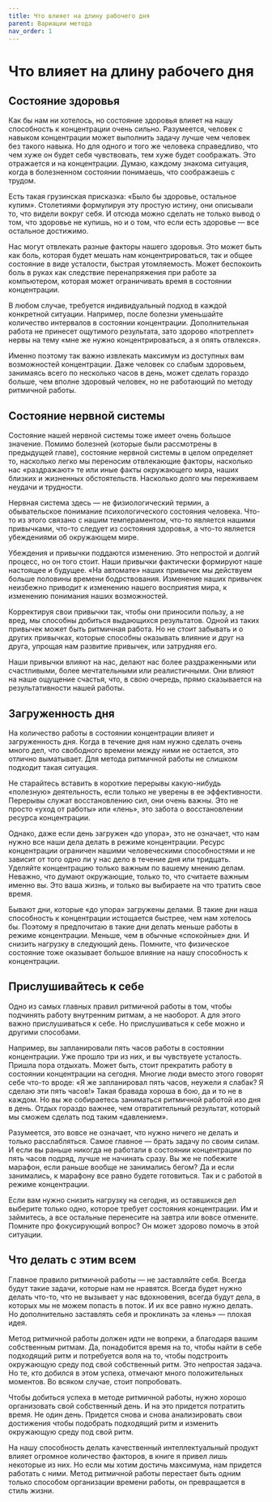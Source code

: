 ```yaml
---
title: Что влияет на длину рабочего дня
parent: Вариации метода
nav_order: 1
---
```


# Что влияет на длину рабочего дня

## Состояние здоровья

Как бы нам ни хотелось, но состояние здоровья влияет на нашу
способность к концентрации очень сильно. Разумеется, человек с навыком
концентрации может выполнить задачу лучше чем человек без такого
навыка. Но для одного и того же человека справедливо, что чем хуже он
будет себя чувствовать, тем хуже будет соображать. Это отражается и на
концентрации. Думаю, каждому знакома ситуация, когда в болезненном
состоянии понимаешь, что соображаешь с трудом.

Есть такая грузинская присказка: «Было бы здоровье, остальное
купим». Столетиями формулируя эту простую истину, они описывали то,
что видели вокруг себя. И отсюда можно сделать не только вывод о том,
что здоровье не купишь, но и о том, что если есть здоровье — все
остальное достижимо.

Нас могут отвлекать разные факторы нашего здоровья. Это может быть как
боль, которая будет мешать нам концентрироваться, так и общее
состояние в виде усталости, быстрая утомляемость. Может беспокоить
боль в руках как следствие перенапряжения при работе за компьютером,
которая может ограничивать время в состоянии концентрации.

В любом случае, требуется индивидуальный подход в каждой конкретной
ситуации. Например, после болезни уменьшайте количество интервалов в
состоянии концентрации. Дополнительная работа не принесет ощутимого
результата, зато здорово «потреплет» нервы на тему «мне же нужно
концентрироваться, а я опять отвлекся».

Именно поэтому так важно извлекать максимум из доступных вам
возможностей концентрации. Даже человек со слабым здоровьем, занимаясь
всего по несколько часов в день, может сделать гораздо больше, чем
вполне здоровый человек, но не работающий по методу ритмичной работы.

## Состояние нервной системы

Состояние нашей нервной системы тоже имеет очень большое
значение. Помимо болезней (которые были рассмотрены в предыдущей
главе), состояние нервной системы в целом определяет то, насколько
легко мы переносим отвлекающие факторы, насколько нас «раздражают» те
или иные факты окружающего мира, наших близких и жизненных
обстоятельств. Насколько долго мы переживаем неудачи и трудности.

Нервная система здесь — не физиологический термин, а обывательское
понимание психологического состояния человека. Что-то из этого связано
с нашим темпераментом, что-то является нашими привычками, что-то
следует из состояния здоровья, а что-то является убеждениями об
окружающем мире.

Убеждения и привычки поддаются изменению. Это непростой и долгий
процесс, но он того стоит. Наши привычки фактически формируют наше
настоящее и будущее. «На автомате» наших привычек мы действуем больше
половины времени бодрствования. Изменение наших привычек неизбежно
приводит к изменению нашего восприятия мира, к изменению понимания
наших возможностей.

Корректируя свои привычки так, чтобы они приносили пользу, а не вред,
мы способны добиться выдающихся результатов. Одной из таких привычек
может быть ритмичная работа. Но не стоит забывать и о других
привычках, которые способны оказывать влияние и друг на друга, упрощая
нам развитие привычек, или затрудняя его.

Наши привычки влияют на нас, делают нас более раздраженными или
счастливыми, более мечтательными или реалистичными. Они влияют на наше
ощущение счастья, что, в свою очередь, прямо сказывается на
результативности нашей работы.

## Загруженность дня

На количество работы в состоянии концентрации влияет и загруженность
дня. Когда в течение дня нам нужно сделать очень много дел, что
свободного времени между ними не остается, это отлично выматывает. Для
метода ритмичной работы не слишком подходит такая ситуация.

Не старайтесь вставить в короткие перерывы какую-нибудь «полезную»
деятельность, если только не уверены в ее эффективности. Перерывы
служат восстановлению сил, они очень важны. Это не просто «уход от
работы» или «лень», это забота о восстановлении ресурса концентрации.

Однако, даже если день загружен «до упора», это не означает, что нам
нужно все наши дела делать в режиме концентрации. Ресурс концентрации
ограничен нашими человеческими способностями и не зависит от того одно
ли у нас дело в течение дня или тридцать. Уделяйте концентрацию только
важным по вашему мнению делам. Неважно, что думают окружающие, только
то, что считаете важным именно вы. Это ваша жизнь, и только вы
выбираете на что тратить свое время.

Бывают дни, которые «до упора» загружены делами. В такие дни наша
способность к концентрации истощается быстрее, чем нам хотелось
бы. Поэтому я предпочитаю в такие дни делать меньше работы в режиме
концентрации. Меньше, чем в обычные «спокойные» дни. И снизить
нагрузку в следующий день. Помните, что физическое состояние тоже
оказывает большое влияние на нашу способность к концентрации.

## Прислушивайтесь к себе

Одно из самых главных правил ритмичной работы в том, чтобы подчинять
работу внутренним ритмам, а не наоборот. А для этого важно
прислушиваться к себе. Но прислушиваться к себе можно и другими
способами.

Например, вы запланировали пять часов работы в состоянии
концентрации. Уже прошло три из них, и вы чувствуете усталость. Пришла
пора отдыхать. Может быть, стоит прекратить работу в состоянии
концентрации на сегодня. Многие люди вместо этого говорят себе что-то
вроде: «Я же запланировал пять часов, неужели я слабак? Я сделаю эти
пять часов!» Такая бравада хороша в бою, да и то не в каждом. Но вы же
собираетесь заниматься ритмичной работой изо дня в день. Отдых гораздо
важнее, чем отвратительный результат, который мы сможем сделать под
таким «давлением».

Разумеется, это вовсе не означает, что нужно ничего не делать и только
расслабляться. Самое главное — брать задачу по своим силам. И если вы
раньше никогда не работали в состоянии концентрации по пять часов
подряд, лучше не начинать сразу. Вы же не побежите марафон, если
раньше вообще не занимались бегом? Да и если занимались, к марафону
все равно будете готовиться. Так и с работой в режиме концентрации.

Если вам нужно снизить нагрузку на сегодня, из оставшихся дел выберите
только одно, которое требует состояния концентрации. Им и займитесь, а
все остальные перенесите на завтра или вовсе отмените. Помните про
фокусирующий вопрос? Он может здорово помочь в этой ситуации.

## Что делать с этим всем

Главное правило ритмичной работы — не заставляйте себя. Всегда будут
такие задачи, которые нам не нравятся. Всегда будет нужно делать
что-то, что не вызывает у нас вдохновения, всегда будут дела, в
которых мы не можем попасть в поток. И их все равно нужно делать. Но
дополнительно заставлять себя и проклинать за «лень» — плохая идея.

Метод ритмичной работы должен идти не вопреки, а благодаря вашим
собственным ритмам. Да, понадобится время на то, чтобы найти в себе
подходящий ритм и потребуется воля на то, чтобы подстроить окружающую
среду под свой собственный ритм. Это непростая задача. Но те, кто
добился в этом успеха, отмечают много положительных моментов. Во
всяком случае, стоит попробовать.

Чтобы добиться успеха в методе ритмичной работы, нужно хорошо
организовать свой собственный день. И на это придется потратить
время. Не один день. Придется снова и снова анализировать свои
достижения чтобы подобрать подходящий ритм и изменить окружающую среду
под свой ритм.

На нашу способность делать качественный интеллектуальный продукт
влияет огромное количество факторов, в книге я привел лишь некоторые
из них. Но если мы хотим достичь максимума, нам придется работать с
ними. Метод ритмичной работы перестает быть одним только способом
организации времени работы, он превращается в стиль жизни.
